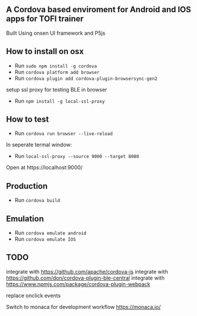 ## A Cordova based enviroment for Android and IOS apps for TOFI trainer 

Built Using onsen UI framework and P5js


## How to install on osx

* Run `sudo npm install -g cordova`
* Run `cordova platform add browser`
* Run `cordova plugin add cordova-plugin-browsersync-gen2`

setup ssl proxy for testing BLE in browser
* Run `npm install -g local-ssl-proxy`


## How to test

* Run `cordova run browser --live-reload`

In seperate termal window:
* Run `local-ssl-proxy --source 9000 --target 8080`

Open at https://localhost:9000/

## Production

* Run `cordova build`

## Emulation 

* Run `cordova emulate android`
* Run `cordova emulate IOS`

##  TODO

integrate with https://github.com/apache/cordova-js
integrate with https://github.com/don/cordova-plugin-ble-central
integrate with https://www.npmjs.com/package/cordova-plugin-webpack

replace onclick events

Switch to monaca for development workflow 
https://monaca.io/

